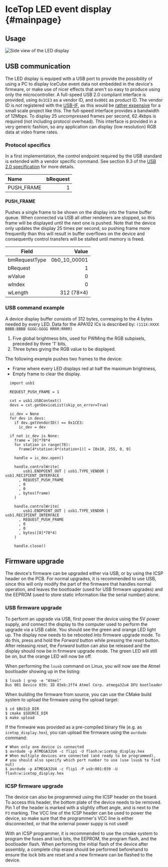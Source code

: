 IceTop LED event display {#mainpage}
========================

## Usage ##

![Side view of the LED display](doc/pcb-user/front-bg-alpha.png)


## USB communication ##

The LED display is equiped with a USB port to provide the possibility of using a PC to display
IceCube event data not embedded in the device's firmware, or make use of nicer effects that aren't
so easy to produce using only the microcontroller.
A full-speed USB 2.0 compliant interface is provided, using `0x1CE3` as a vendor ID, and `0x0001`
as product ID. The vendor ID is *not* registered with the [USB-IF](http://usb.org), as this would
be [rather expensive](http://www.usb.org/developers/vendor/) for a small scale project like this.
The full-speed interface provides a bandwidth of 12Mbps. To display 25 uncompressed frames per
second, 62.4kbps is required (not including protocol overhead). This interface is provided in a
very generic fashion, so any application can display (low resolution) RGB data at video frame
rates.

### Protocol specifics ###
In a first implementation, the control endpoint required by the USB standard is extended with a
vendor specific command. See section 9.3 of the
[USB 2.0 specification](http://www.usb.org/developers/docs/usb20_docs/) for more details.

Name       | bRequest
:----------| -------:
PUSH_FRAME |        1


#### PUSH_FRAME ####
Pushes a single frame to be shown on the display into the frame buffer queue. When connected via
USB all other renderers are stopped, so this frame will be displayed until the next one is pushed.
Note that the device only updates the display 25 times per second, so pushing frame more
frequently than this will result in buffer overflows on the device and consequently control
transfers will be stalled until memory is freed.

Field         | Value
--------------|------------:
bmRequestType | 0b0_10_00001
bRequest      |            1
wValue        |            0
wIndex        |            0
wLength       |   312 (78×4)


### USB command example ###

A device display buffer consists of 312 bytes, corresping to the 4 bytes needed by every LED.
Data for the APA102 ICs is described by: `(111X:XXXX BBBB:BBBB GGGG:GGGG RRRR:RRRR)`
  1. Five global brightness bits, used for PWMing the RGB subpixels, preceded by three '1' bits,
  2. Three bytes giving the RGB value to be displayed.

The following example pushes two frames to the device:
  * Frame where every LED displays red at half the maximum brightness,
  * Empty frame to clear the display.

~~~{.py}
  import usb1

  REQUEST_PUSH_FRAME = 1

  cxt = usb1.USBContext()
  devs = cxt.getDeviceList(skip_on_error=True)

  ic_dev = None
  for dev in devs:
    if dev.getVendorID() == 0x1CE3:
      ic_dev = dev

  if not ic_dev is None:
    frame = [0]*78*4
    for station in range(78):
      frame[4*station:4*(station+1)] = [0x10, 255, 0, 0]

    handle = ic_dev.open()

    handle.controlWrite(
        usb1.ENDPOINT_OUT | usb1.TYPE_VENDOR | usb1.RECIPIENT_INTERFACE
      , REQUEST_PUSH_FRAME
      , 0
      , 0
      , bytes(frame)
    )

    handle.controlWrite(
        usb1.ENDPOINT_OUT | usb1.TYPE_VENDOR | usb1.RECIPIENT_INTERFACE
      , REQUEST_PUSH_FRAME
      , 0
      , 0
      , bytes([0]*78*4)
    )
   
    handle.close()
~~~


## Firmware upgrade ##

The device's firmware can be upgraded either via USB, or by using the ICSP header on the PCB.
For normal upgrades, it is recommended to use USB, since this will only modify the part
of the firmware that handles normal operation, and leaves the bootloader (used for USB firmware
upgrades) and the EEPROM (used to store static information like the serial number) alone.

### USB firmware upgrade ###

To perform an upgrade via USB, first power the device using the 5V power supply, and connect the
display to the computer used to perform the upgrade via a USB cable. You should see the green
and orange LED light up.
The display now needs to be rebooted into firmware upgrade mode.
To do this, press and hold the *Forward* button while pressing the *reset* button. After releasing
*reset*, the *Forward* button can also be released and the display should now be in
firmware upgrade mode. The green LED will still be on, but the orange LED will now be off.

When performing the `lsusb` command on Linux, you will now see the Atmel bootloader showing up
in the listing:

    $ lsusb | grep -e "Atmel"
    Bus 001 Device 039: ID 03eb:2ff4 Atmel Corp. atmega32u4 DFU bootloader

When building the firmware from source, you can use the CMake build system to upload the firmware
using the upload target:

    $ cd $BUILD_DIR
    $ cmake $SOURCE_DIR
    $ make upload

If the firmware was provided as a pre-compiled binary file (e.g. as `icetop_display.hex`), you can
upload the firmware using the `avrdude` command:

    # When only one device is connected
    $ avrdude -p ATMEGA32U4 -c flip1 -U flash:w:icetop_display.hex
    # When multiple devices are connected (and ready to be programmed),
    # you should also specify which port number to use (use lsusb to find out)
    $ avrdude -p ATMEGA32U4 -c flip1 -P usb:001:039 -U flash:w:icetop_display.hex


### ICSP firmware upgrade ###

The device can also be programmed using the ICSP header on the board. To access this header, the
bottom plate of the device needs to be removed. Pin 1 of the header is marked with a slightly offset
angle, and is next to the `P3` marking.
The VCC line of the ICSP header can be used to power the device, so make sure that the
programmer's VCC line is either disconnected, or that the external power suppy is not used!

With an ICSP programmer, it is recommended to use the cmake system to program the fuses and
lock bits, the EEPROM, the program flash, and the bootloader flash. When performing the initial
flash of the device after assembly, a complete chip erase should be performed beforehand to ensure
the lock bits are reset and a new firmware can be flashed to the device.


